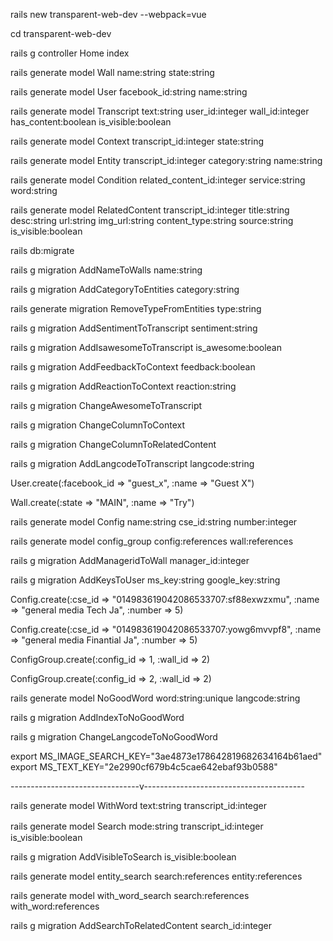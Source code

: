 rails new transparent-web-dev --webpack=vue

cd transparent-web-dev

rails g controller Home index


rails generate model Wall name:string state:string

rails generate model User facebook_id:string name:string

rails generate model Transcript text:string user_id:integer wall_id:integer has_content:boolean is_visible:boolean

rails generate model Context transcript_id:integer state:string

rails generate model Entity transcript_id:integer category:string name:string

rails generate model Condition related_content_id:integer service:string word:string

rails generate model RelatedContent transcript_id:integer title:string desc:string url:string img_url:string content_type:string source:string is_visible:boolean

rails db:migrate

rails g migration AddNameToWalls name:string

rails g migration AddCategoryToEntities category:string

rails generate migration RemoveTypeFromEntities type:string

rails g migration AddSentimentToTranscript sentiment:string

rails g migration AddIsawesomeToTranscript is_awesome:boolean

rails g migration AddFeedbackToContext feedback:boolean

rails g migration AddReactionToContext reaction:string

rails g migration ChangeAwesomeToTranscript

rails g migration ChangeColumnToContext

rails g migration ChangeColumnToRelatedContent

rails g migration AddLangcodeToTranscript langcode:string

User.create(:facebook_id => "guest_x", :name => "Guest X")

Wall.create(:state => "MAIN", :name => "Try")

rails generate model Config name:string cse_id:string number:integer

rails generate model config_group config:references wall:references

rails g migration AddManageridToWall manager_id:integer

rails g migration AddKeysToUser ms_key:string google_key:string

Config.create(:cse_id => "014983619042086533707:sf88exwzxmu", :name => "general media Tech Ja", :number => 5)

Config.create(:cse_id => "014983619042086533707:yowg6mvvpf8", :name => "general media Finantial Ja", :number => 5)

ConfigGroup.create(:config_id => 1, :wall_id => 2)

ConfigGroup.create(:config_id => 2, :wall_id => 2)

rails generate model NoGoodWord word:string:unique langcode:string

 rails g migration AddIndexToNoGoodWord

 rails g migration ChangeLangcodeToNoGoodWord

 export MS_IMAGE_SEARCH_KEY="3ae4873e178642819682634164b61aed"
 export MS_TEXT_KEY="2e2990cf679b4c5cae642ebaf93b0588"

--------------------------------v----------------------------------------

 rails generate model WithWord text:string transcript_id:integer

 rails generate model Search mode:string transcript_id:integer　is_visible:boolean

 rails g migration AddVisibleToSearch is_visible:boolean

 rails generate model entity_search search:references entity:references

 rails generate model with_word_search search:references with_word:references

 rails g migration AddSearchToRelatedContent search_id:integer
